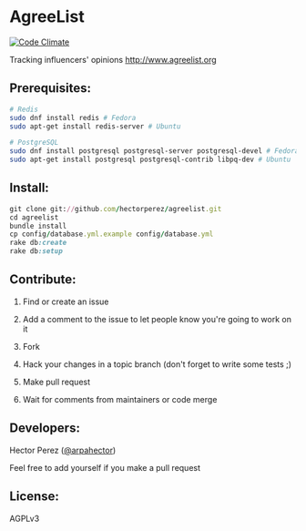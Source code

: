 AgreeList
=============
[![Code Climate](https://codeclimate.com/github/hectorperez/agreelist/badges/gpa.svg)](https://codeclimate.com/github/hectorperez/agreelist)

Tracking influencers' opinions
http://www.agreelist.org

Prerequisites:
-------
```bash
# Redis
sudo dnf install redis # Fedora
sudo apt-get install redis-server # Ubuntu

# PostgreSQL
sudo dnf install postgresql postgresql-server postgresql-devel # Fedora
sudo apt-get install postgresql postgresql-contrib libpq-dev # Ubuntu
```

Install:
-------
```ruby
git clone git://github.com/hectorperez/agreelist.git
cd agreelist
bundle install
cp config/database.yml.example config/database.yml
rake db:create
rake db:setup
```

Contribute:
--------
1. Find or create an issue

2. Add a comment to the issue to let people know you're going to work on it

3. Fork

4. Hack your changes in a topic branch (don't forget to write some tests ;)

5. Make pull request

6. Wait for comments from maintainers or code merge

Developers:
-------
Hector Perez ([@arpahector](https://twitter.com/arpahector))

Feel free to add yourself if you make a pull request

License:
-------
AGPLv3
